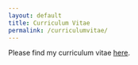```yaml
---
layout: default
title: Curriculum Vitae
permalink: /curriculumvitae/
---
```


Please find my curriculum vitae <a href="https://jwgsim.github.io/markdown-cv/">here</a>.

